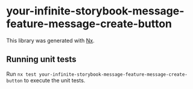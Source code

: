# your-infinite-storybook-message-feature-message-create-button

This library was generated with [Nx](https://nx.dev).

## Running unit tests

Run `nx test your-infinite-storybook-message-feature-message-create-button` to execute the unit tests.
